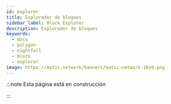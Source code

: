 ```yaml
---
id: explorer
title: Explorador de bloques
sidebar_label: Block Explorer
description: Explorador de bloques
keywords:
  - docs
  - polygon
  - nightfall
  - block
  - explorer
image: https://matic.network/banners/matic-network-16x9.png
---
```


:::note Esta página está en construcción

:::


